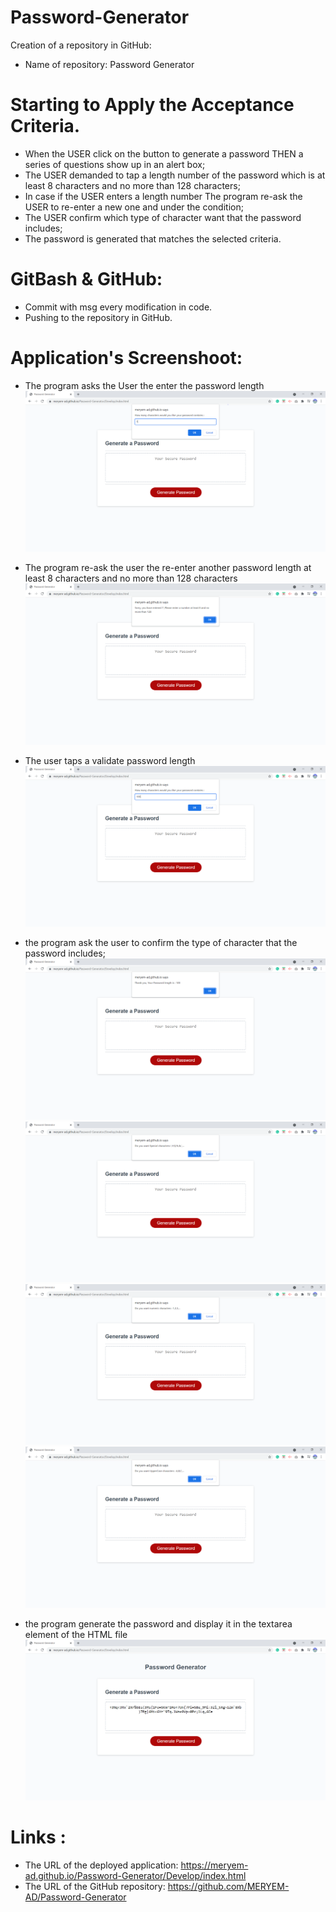 # Password-Generator

Creation of a repository in GitHub:

  * Name of repository: Password Generator

# Starting to Apply the Acceptance Criteria.

 * When the USER click on the button to generate a password THEN a series of questions show up in an alert box;
 * The USER demanded to tap a length number of the password which is at least 8 characters and no more than 128 characters;
 * In case if the USER enters a length number The program re-ask the USER to re-enter a new one and under the condition;
 * The USER confirm which type of character want that the password includes;
 * The password is generated that matches the selected criteria.


# GitBash & GitHub:

* Commit with msg every modification in code.
* Pushing to the repository in GitHub. 


# Application's Screenshoot:
* The program asks the User the enter the password length  
![1](App_Screenshoot/1.png)

* The program re-ask the user the re-enter another password length at least 8  characters and no more than 128 characters 
![2](App_Screenshoot/2.png)

* The user taps a validate password length
![3](App_Screenshoot/3.png) 

* the program ask the user to confirm the type of character that the password includes;
![4](App_Screenshoot/4.png) 
![5](App_Screenshoot/5.png) 
![6](App_Screenshoot/6.png) 
![7](App_Screenshoot/7.png) 

* the program generate the password and display it in the textarea element of the HTML file
![Password](App_Screenshoot/Password.png) 

# Links :

* The URL of the deployed application: https://meryem-ad.github.io/Password-Generator/Develop/index.html
* The URL of the GitHub repository: https://github.com/MERYEM-AD/Password-Generator